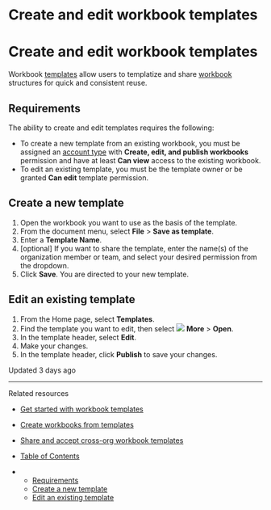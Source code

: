 # Create and edit workbook templates

# Create and edit workbook templates

Workbook [templates](/docs/get-started-with-workbook-templates) allow users to templatize and share [workbook](/docs/workbooks-overview) structures for quick and consistent reuse.

## Requirements

The ability to create and edit templates requires the following:

* To create a new template from an existing workbook, you must be assigned an [account type](/docs/license-and-account-type-overview) with **Create, edit, and publish workbooks** permission and have at least **Can view** access to the existing workbook.
* To edit an existing template, you must be the template owner or be granted **Can edit** template permission.

## Create a new template

1. Open the workbook you want to use as the basis of the template.
2. From the document menu, select **File** > **Save as template**.
3. Enter a **Template Name**.
4. [optional] If you want to share the template, enter the name(s) of the organization member or team, and select your desired permission from the dropdown.
5. Click **Save**. You are directed to your new template.

## Edit an existing template

1. From the Home page, select **Templates**.
2. Find the template you want to edit, then select ![](https://sigma-docs-screenshots.s3.us-west-2.amazonaws.com/Icons/more.svg) **More** > **Open**.
3. In the template header, select **Edit**.
4. Make your changes.
5. In the template header, click **Publish** to save your changes.

Updated 3 days ago

---

Related resources

* [Get started with workbook templates](/docs/get-started-with-workbook-templates)
* [Create workbooks from templates](/docs/create-workbooks-from-templates)
* [Share and accept cross-org workbook templates](/docs/share-and-accept-cross-org-workbook-templates)

* [Table of Contents](#)
* + [Requirements](#requirements)
  + [Create a new template](#create-a-new-template)
  + [Edit an existing template](#edit-an-existing-template)